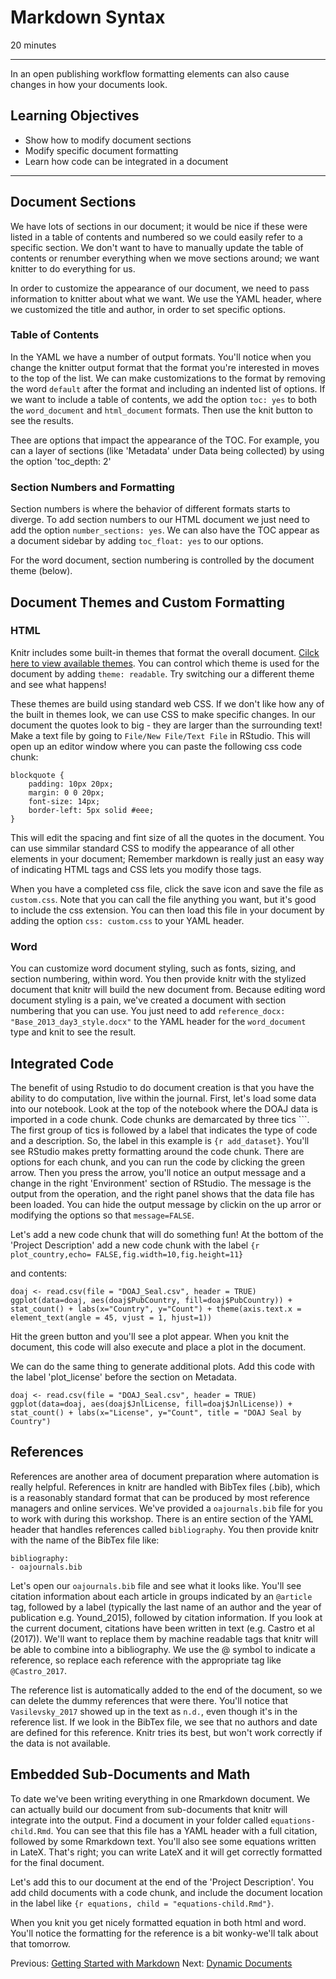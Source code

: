 #  Markdown Syntax

20 minutes

---------------------------------------------------

In an open publishing workflow formatting
elements can also cause changes in how your documents look.

## Learning Objectives

* Show how to modify document sections
* Modify specific document formatting
* Learn how code can be integrated in a document

----------------------------------------------------
## Document Sections

We have lots of sections in our document; it would be nice if these were
listed in a table of contents and numbered so we could easily refer to a 
specific section.  We don't want to have to manually update the table of
contents or renumber everything when we move sections around; we want knitter
to do everything for us.

In order to customize the appearance of our document, we need to pass
information to knitter about what we want.  We use the YAML header, where we
customized the title and author, in order to set specific options.  

### Table of Contents

In the YAML we have a number of output formats.  You'll notice when you change
the knitter output format that the format you're interested in moves to the top
of the list.  We can make customizations to the format by removing the word
`default` after the format and including an indented list of options.  If we
want to include a table of contents, we add the option `toc: yes` to both the
`word_document` and `html_document` formats.  Then use the knit button to see
the results.

Thee are options that impact the appearance of the TOC.  For example, you can
a layer of sections (like 'Metadata' under Data being collected) by using the
option 'toc_depth: 2'

### Section Numbers and Formatting

Section numbers is where the behavior of different formats starts to diverge.
To add section numbers to our HTML document we just need to add the option
`number_sections: yes`.  We can also have the TOC appear as a document sidebar
by adding `toc_float: yes` to our options.

For the word document, section numbering is controlled by the document theme
(below).

## Document Themes and Custom Formatting

### HTML

Knitr includes some built-in themes that format the overall document. [Cilck
here to view available themes](https://bootswatch.com/3/).  You can control
which theme is used for the document by adding `theme: readable`.  Try
switching our a different theme and see what happens! 

These themes are build using standard web CSS.  If we don't like how any of the
built in themes look, we can use CSS to make specific changes.  In our document
the quotes look to big - they are larger than the surrounding text!  Make a
text file by going to `File/New File/Text File` in RStudio.  This will open up
an editor window where you can paste the following css code chunk:

```
blockquote {
    padding: 10px 20px;
    margin: 0 0 20px;
    font-size: 14px;
    border-left: 5px solid #eee;
}
```

This will edit the spacing and fint size of all the quotes in the document. You
can use simmilar standard CSS to modify the appearance of all other elements in
your document; Remember markdown is really just an easy way of indicating HTML
tags and CSS lets you modify those tags.

When you have a completed css file, click the save icon and save the file
as `custom.css`.  Note that you can call the file anything you want, but it's
good to include the css extension.  You can then load this file in your
document by adding the option `css: custom.css` to your YAML header.

### Word

You can customize word document styling, such as fonts, sizing, and section
numbering, within word.  You then provide knitr with the stylized document that
knitr will build the new document from.  Because editing word document styling
is a pain, we've created a document with section numbering that you can use.
You just need to add `reference_docx: "Base_2013_day3_style.docx"` to the YAML
header for the `word_document` type and knit to see the result.

## Integrated Code

The benefit of using Rstudio to do document creation is that you have the
ability to do computation, live within the journal.  First, let's load some
data into our notebook.  Look at the top of the notebook where the DOAJ data is
imported in a code chunk.  Code chunks are demarcated by three tics \`\`\`.  The first group
of tics is followed by a label that indicates the type of code and a
description.  So, the label in this example is `{r add_dataset}`.  You'll see
RStudio makes pretty formatting around the code chunk.  There are options for
each chunk, and you can run the code by clicking the green arrow.  Then you
press the arrow, you'll notice an output message and a change in the right
'Environment' section of RStudio.  The message is the output from the
operation, and the right panel shows that the data file has been loaded.  You
can hide the output message by clickin on the up arror or modifying the options
so that `message=FALSE`.

Let's add a new code chunk that will do something fun! At the bottom of the
'Project Description' add a new code chunk with the label `{r plot_country,echo= FALSE,fig.width=10,fig.height=11}`

and contents:

```
doaj <- read.csv(file = "DOAJ_Seal.csv", header = TRUE)
ggplot(data=doaj, aes(doaj$PubCountry, fill=doaj$PubCountry)) + stat_count() + labs(x="Country", y="Count") + theme(axis.text.x = element_text(angle = 45, vjust = 1, hjust=1))
```

Hit the green button and you'll see a plot appear.  When you knit the document,
this code will also execute and place a plot in the document.  

We can do the same thing to generate additional plots.  Add this code with the
label 'plot_license' before the section on Metadata.

```
doaj <- read.csv(file = "DOAJ_Seal.csv", header = TRUE)
ggplot(data=doaj, aes(doaj$JnlLicense, fill=doaj$JnlLicense)) + stat_count() + labs(x="License", y="Count", title = "DOAJ Seal by Country") 
```

## References

References are another area of document preparation where automation is really
helpful.  References in knitr are handled with BibTex files (.bib), which is a
reasonably standard format that can be produced by most reference managers and
online services.  We've provided a `oajournals.bib` file for you to work with
during this workshop.  There is an entire section of the YAML header that handles
references called `bibliography`. You then provide knitr with the name of the
BibTex file like:

```
bibliography:
- oajournals.bib
``` 

Let's open our `oajournals.bib` file and see what it looks like.  You'll see
citation information about each article in groups indicated by an `@article`
tag, followed by a label (typically the last name of an author and the year of
publication e.g. Yound_2015), followed by citation information.  If you look at
the current document, citations have been written in text (e.g. Castro et al
(2017)).  We'll want to replace them by machine readable tags that knitr will
be able to combine into a bibliography.  We use the @ symbol to indicate a
reference, so replace each reference with the appropriate tag like
`@Castro_2017`.

The reference list is automatically added to the end of the document, so we can
delete the dummy references that were there.  You'll notice that
`Vasilevsky_2017` showed up in the text as `n.d.`, even though it's in the
reference list.  If we look in the BibTex file, we see that no authors and date
are defined for this reference.  Knitr tries its best, but won't work correctly
if the data is not available.

## Embedded Sub-Documents and Math

To date we've been writing everything in one Rmarkdown document.  We can
actually build our document from sub-documents that knitr will integrate into
the output.  Find a document in your folder called `equations-child.Rmd`.  You
can see that this file has a YAML header with a full citation, followed by some
Rmarkdown text.  You'll also see some equations written in LateX.  That's
right; you can write LateX and it will get correctly formatted for the final
document.  

Let's add this to our document at the end of the 'Project Description'.  You
add child documents with a code chunk, and include the document location in the
label like `{r equations, child = "equations-child.Rmd"}`. 

When you knit you get nicely formatted equation in both html and word.  You'll
notice the formatting for the reference is a bit wonky-we'll talk about that
tomorrow.

Previous: [Getting Started with Markdown](02-markdown.html) Next: [Dynamic Documents](04-dynamic.html)
